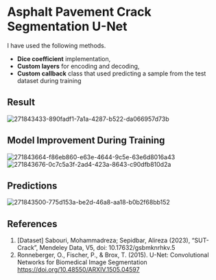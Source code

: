 # Asphalt Pavement Crack Segmentation U-Net 

I have used the following methods.

* <b>Dice coefficient</b> implementation,
* <b>Custom layers</b> for encoding and decoding,
* <b>Custom callback</b> class  that used predicting a sample from the test dataset during training


## Result

![271843433-890fadf1-7a1a-4287-b522-da066957d73b](https://github.com/john-fante/my-deep-learning-projects/assets/50263592/ef4d73f1-17c9-461b-84ca-0183ee755fae)


## Model Improvement During Training

![271843664-f86eb860-e63e-4644-9c5e-63e6d8016a43](https://github.com/john-fante/my-deep-learning-projects/assets/50263592/9246c912-f201-4151-8c68-2826f8e30911)
![271843676-0c7c5a3f-2ad4-423a-8643-c90dfb810d2a](https://github.com/john-fante/my-deep-learning-projects/assets/50263592/664c08ea-00cb-44b0-8e4c-3e89f87abc8c)



## Predictions 


![271843500-775d153a-be2d-46a8-aa18-b0b2f68bb152](https://github.com/john-fante/my-deep-learning-projects/assets/50263592/7da91224-15dc-4133-805b-a83a149aa9c9)


## References
1. [Dataset] Sabouri, Mohammadreza; Sepidbar, Alireza (2023), “SUT-Crack”, Mendeley Data, V5, doi: 10.17632/gsbmknrhkv.5
2. Ronneberger, O., Fischer, P., & Brox, T. (2015). U-Net: Convolutional Networks for Biomedical Image Segmentation https://doi.org/10.48550/ARXIV.1505.04597
